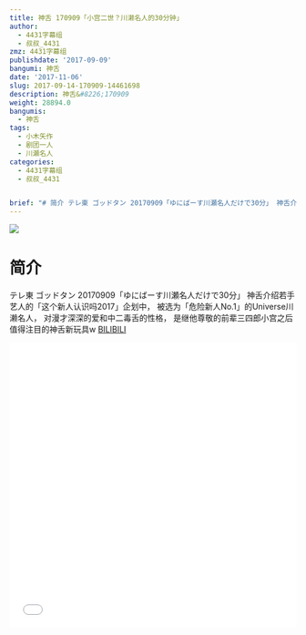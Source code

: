 ```yaml
---
title: 神舌 170909「小宫二世？川濑名人的30分钟」
author:
  - 4431字幕组
  - 叔叔_4431
zmz: 4431字幕组
publishdate: '2017-09-09'
bangumi: 神舌
date: '2017-11-06'
slug: 2017-09-14-170909-14461698
description: 神舌&#8226;170909
weight: 28894.0
bangumis:
  - 神舌
tags:
  - 小木矢作
  - 剧团一人
  - 川瀬名人
categories:
  - 4431字幕组
  - 叔叔_4431


brief: "# 简介 テレ東 ゴッドタン 20170909「ゆにばーす川瀬名人だけで30分」 神舌介绍若手艺人的「这个新人认识吗2017」企划中， 被选为「危险新人No.1」的Universe川濑名人， 对漫才深深的爱和中二毒舌的性格， 是继他尊敬的前辈三四郎小宫之后值得注目的神舌新玩具w"
---
```

![](https://i.imgur.com/LqWra8m.png)
# 简介  
テレ東
ゴッドタン 20170909「ゆにばーす川瀬名人だけで30分」
神舌介绍若手艺人的「这个新人认识吗2017」企划中，
被选为「危险新人No.1」的Universe川濑名人，
对漫才深深的爱和中二毒舌的性格，
是继他尊敬的前辈三四郎小宫之后值得注目的神舌新玩具w
  [BILIBILI](https://www.bilibili.com/video/av14461698/)

  <iframe src="//www.bilibili.com/blackboard/player.html?aid=14461698" width="100%" height="500" frameborder="0" allowfullscreen="allowfullscreen"></iframe>
